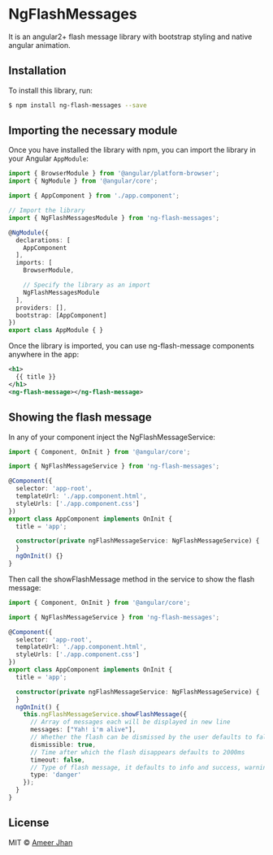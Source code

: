 # NgFlashMessages

It is an angular2+ flash message library with bootstrap styling and native angular animation.

## Installation

To install this library, run:

```bash
$ npm install ng-flash-messages --save
```

## Importing the necessary module

Once you have installed the library with npm, you can import the library in your Angular `AppModule`:

```typescript
import { BrowserModule } from '@angular/platform-browser';
import { NgModule } from '@angular/core';

import { AppComponent } from './app.component';

// Import the library
import { NgFlashMessagesModule } from 'ng-flash-messages';

@NgModule({
  declarations: [
    AppComponent
  ],
  imports: [
    BrowserModule,

    // Specify the library as an import
    NgFlashMessagesModule
  ],
  providers: [],
  bootstrap: [AppComponent]
})
export class AppModule { }
```

Once the library is imported, you can use ng-flash-message components anywhere in the app:
```xml
<h1>
  {{ title }}
</h1>
<ng-flash-message></ng-flash-message>
```

## Showing the flash message

In any of your component inject the NgFlashMessageService:

```typescript
import { Component, OnInit } from '@angular/core';

import { NgFlashMessageService } from 'ng-flash-messages';

@Component({
  selector: 'app-root',
  templateUrl: './app.component.html',
  styleUrls: ['./app.component.css']
})
export class AppComponent implements OnInit {
  title = 'app';

  constructor(private ngFlashMessageService: NgFlashMessageService) {
  }
  ngOnInit() {}
}
```
Then call the showFlashMessage method in the service to show the flash message:

```typescript
import { Component, OnInit } from '@angular/core';

import { NgFlashMessageService } from 'ng-flash-messages';

@Component({
  selector: 'app-root',
  templateUrl: './app.component.html',
  styleUrls: ['./app.component.css']
})
export class AppComponent implements OnInit {
  title = 'app';

  constructor(private ngFlashMessageService: NgFlashMessageService) {
  }
  ngOnInit() {
    this.ngFlashMessageService.showFlashMessage({
      // Array of messages each will be displayed in new line
      messages: ["Yah! i'm alive"], 
      // Whether the flash can be dismissed by the user defaults to false
      dismissible: true, 
      // Time after which the flash disappears defaults to 2000ms
      timeout: false,
      // Type of flash message, it defaults to info and success, warning, danger types can also be used
      type: 'danger'
    });
  }
}
```


## License

MIT © [Ameer Jhan](mailto:ameerjhanprof@gmail.com)
